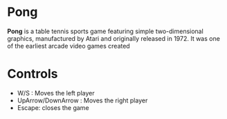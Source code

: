 ﻿# Pong

**Pong**  is a table tennis sports game featuring simple two-dimensional graphics, manufactured by Atari and originally released in 1972. It was one of the earliest arcade video games created


# Controls

- W/S : Moves the left player
- UpArrow/DownArrow : Moves the right player
- Escape: closes the game
